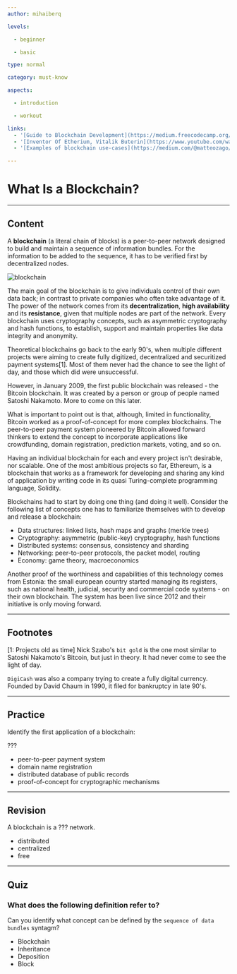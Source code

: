 ```yaml
---
author: mihaiberq

levels:

  - beginner

  - basic

type: normal

category: must-know

aspects:

  - introduction

  - workout

links:
  - '[Guide to Blockchain Development](https://medium.freecodecamp.org/the-authoritative-guide-to-blockchain-development-855ab65b58bc){website}'
  - '[Inventor Of Etherium, Vitalik Buterin](https://www.youtube.com/watch?v=WSN5BaCzsbo){video}'
  - '[Examples of blockchain use-cases](https://medium.com/@matteozago/50-examples-of-how-blockchains-are-taking-over-the-world-4276bf488a4b){website}'

---
```


# What Is a Blockchain?

---
## Content

A **blockchain** (a literal chain of blocks) is a peer-to-peer network designed to build and maintain a sequence of information bundles. For the information to be added to the sequence, it has to be verified first by decentralized nodes.

![blockchain](https://img.enkipro.com/f77c93e4a0209a5525f4375ac23510e7.png)

The main goal of the blockchain is to give individuals control of their own data back; in contrast to private companies who often take advantage of it. The power of the network comes from its **decentralization**, **high availability** and its **resistance**, given that multiple nodes are part of the network. Every blockchain uses cryptography concepts, such as asymmetric cryptography and hash functions, to establish, support and maintain properties like data integrity and anonymity.
             	
Theoretical blockchains go back to the early 90's, when multiple different projects were aiming to create fully digitized, decentralized and securitized payment systems[1]. Most of them never had the chance to see the light of day, and those which did were unsuccessful.
             	
However, in January 2009, the first public blockchain was released - the Bitcoin blockchain. It was created by a person or group of people named Satoshi Nakamoto. More to come on this later.
             	
What is important to point out is that, although, limited in functionality, Bitcoin worked as a proof-of-concept for more complex blockchains. The peer-to-peer payment system pioneered by Bitcoin allowed forward thinkers to extend the concept to incorporate applications like crowdfunding, domain registration, prediction markets, voting, and so on.
             	
Having an individual blockchain for each and every project isn't desirable, nor scalable. One of the most ambitious projects so far, Ethereum, is a blockchain that works as a framework for developing and sharing any kind of application by writing code in its quasi Turing-complete programming language, Solidity.
             	
Blockchains had to start by doing one thing (and doing it well). Consider the following list of concepts one has to familiarize themselves with to develop and release a blockchain:          	
- Data structures: linked lists, hash maps and graphs (merkle trees)
- Cryptography: asymmetric (public-key) cryptography, hash functions
- Distributed systems:  consensus, consistency and sharding
- Networking: peer-to-peer protocols, the packet model, routing
- Economy: game theory, macroeconomics
             	
Another proof of the worthiness and capabilities of this technology comes from Estonia: the small european country started managing its registers, such as national health, judicial, security and commercial code systems - on their own blockchain. The system has been live since 2012 and their initiative is only moving forward.


---
## Footnotes

[1: Projects old as time]
Nick Szabo's `bit gold` is the one most similar to Satoshi Nakamoto's Bitcoin, but just in theory. It had never come to see the light of day.

`DigiCash` was also a company trying to create a fully digital currency. Founded by David Chaum in 1990, it filed for bankruptcy in late 90's.

---
## Practice

Identify the first application of a blockchain:
             	
???
             	
* peer-to-peer payment system
* domain name registration
* distributed database of public records
* proof-of-concept for cryptographic mechanisms

---
## Revision

A blockchain is a ??? network.
             	
* distributed
* centralized
* free

---
## Quiz

### What does the following definition refer to?

Can you identify what concept can be defined by the `sequence of data bundles` syntagm?

- Blockchain
- Inheritance
- Deposition
- Block

